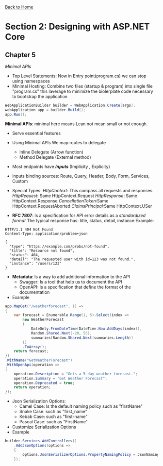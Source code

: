 [Back to Home](README.md)

# Section 2: Designing with ASP.NET Core
## Chapter 5 
*Minimal APIs*
* Top Level Statements: Now in Entry point(program.cs) we can stop using namespaces
* Minimal Hosting: Combine two files (startup & program) into single file "program.cs" this laverage to minimize the biolerplate code necessary to bootstrap the application
```C#
WebApplicationBuilder builder = WebApplication.Create(args);
webApplication app = builder.Build();
app.Run();
```
**Minimal APIs**: minimal here means Lean not mean small or not enough.
- Serve essential features
- Using Minimal APIs We map routes to delegate
    - Inline Delegate (Arrow function)
    - Method Delegate (External method)
- Most endpoints have _**Inputs**_ (Implicity , Explicity)
- Inputs binding sources: Route, Query, Header, Body, Form, Services, Custom
- Special Types: 
    _HttpContext_: This compass all requests and responses
    _HttpRequest_: Same HttpContext.Request
    _HttpResponse_: Same HttpContext.Response
    _CancellationToken_:Same HttpContext.RequestAborted
    _ClaimsPrincipal_:Same HttpContext.USer

- **RFC 7807**: Is a specification for API error details as a _standardized format_
The typical response has: title, status, detail, instance
Example: 
```
HTTP/1.1 404 Not Found
Content-Type: application/problem+json

{
  "type": "https://example.com/probs/not-found",
  "title": "Resource not found",
  "status": 404,
  "detail": "The requested user with id=123 was not found.",
  "instance": "/users/123"
}
```
- **Metadata**: Is a way to add additional information to the API
    - Swagger: Is a tool that help us to document the API
    - OpenAPI: Is a specification that define the format of the documentation
- Example
```c#
app.MapGet("/weatherforecast", () =>
{
    var forecast = Enumerable.Range(1, 5).Select(index =>
        new WeatherForecast
        (
            DateOnly.FromDateTime(DateTime.Now.AddDays(index)),
            Random.Shared.Next(-20, 55),
            summaries[Random.Shared.Next(summaries.Length)]
        ))
        .ToArray();
    return forecast;
})
.WithName("GetWeatherForecast")
.WithOpenApi(operation =>
{
    operation.Description = "Gets a 5-day weather forecast.";
    operation.Summary = "Get Weather Forecast";
    operation.Deprecated = true;
    return operation;
});
```
- Json Serialization Options:
    - Camel Case: Is the default naming policy such as "firstName"
    - Snake Case: such as "first_name"
    - Kebab Case: such as "first-name"
    - Pascal Case: such as "FirstName"
- Customize Serialization Options
- Example
```c#
builder.Services.AddControllers()
    .AddJsonOptions(options =>
    {
        options.JsonSerializerOptions.PropertyNamingPolicy = JsonNamingPolicy.CamelCase;
    });
``` 